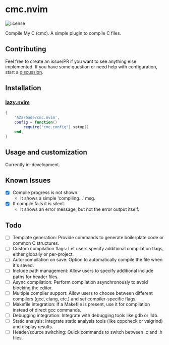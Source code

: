 # cmc.nvim

<!-- panvimdoc-ignore-start -->

![license](https://img.shields.io/github/license/AZarbade/cmc.nvim?style=flat-square)

<!-- panvimdoc-ignore-end -->

Compile My C (cmc). A simple plugin to compile C files.

## Contributing

Feel free to create an issue/PR if you want to see anything else implemented.
If you have some question or need help with configuration, start a [discussion](https://github.com/AZarbade/cmc.nvim/discussions).

## Installation

### [lazy.nvim](https://github.com/folke/lazy.nvim)

```lua
{
    'AZarbade/cmc.nvim',
    config = function()
        require("cmc.config").setup()
    end,
}

```

## Usage and customization

Currently in-development.

## Known Issues

- [x] Compile progress is not shown.
  - It shows a simple 'compiling...' msg.
- [x] If compile fails it is silent.
  - It shows an error message, but not the error output itself.

## Todo

- [ ] Template generation: Provide commands to generate boilerplate code or common C structures.
- [ ] Custom compilation flags: Let users specify additional compilation flags, either globally or per-project.
- [ ] Auto-compilation on save: Option to automatically compile the file when it's saved.
- [ ] Include path management: Allow users to specify additional include paths for header files.
- [ ] Async compilation: Perform compilation asynchronously to avoid blocking the editor.
- [ ] Multiple compiler support: Allow users to choose between different compilers (gcc, clang, etc.) and set compiler-specific flags.
- [ ] Makefile integration: If a Makefile is present, use it for compilation instead of direct gcc commands.
- [ ] Debugging integration: Integrate with debugging tools like gdb or lldb.
- [ ] Static analysis: Integrate static analysis tools (like cppcheck or valgrind) and display results.
- [ ] Header/source switching: Quick commands to switch between .c and .h files.
